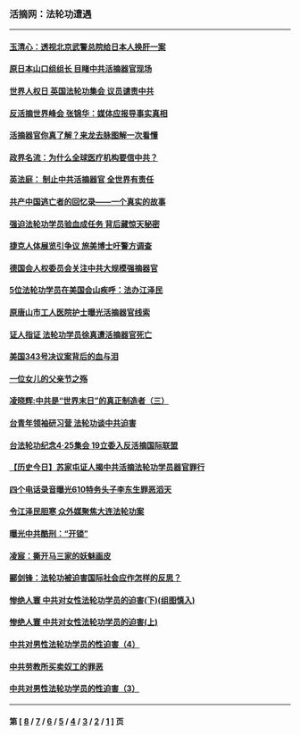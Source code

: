 ### 活摘网：法轮功遭遇
---
#### [玉清心：透视北京武警总院给日本人换肝一案](../../pages/nf5881/n13771978.md?01270430) 
#### [原日本山口组组长 目睹中共活摘器官现场](../../pages/nf5881/n13767360.md?01270430) 
#### [世界人权日 英国法轮功集会 议员谴责中共](../../pages/nf5881/n13431763.md?01270430) 
#### [反活摘世界峰会 张锦华：媒体应报导事实真相](../../pages/nf5881/n13278502.md?01270430) 
#### [活摘器官你真了解？来龙去脉图解一次看懂](../../pages/nf5881/n13013820.md?01270430) 
#### [政界名流：为什么全球医疗机构要信中共？](../../pages/nf5881/n11945479.md?01270430) 
#### [英法庭： 制止中共活摘器官 全世界有责任](../../pages/nf5881/n11330691.md?01270430) 
#### [共产中国逃亡者的回忆录——一个真实的故事](../../pages/nf5881/n10918649.md?01270430) 
#### [强迫法轮功学员验血成任务 背后藏惊天秘密](../../pages/nf5881/n4252384.md?01270430) 
#### [捷克人体展览引争议 旅美博士吁警方调查](../../pages/nf5881/n9429187.md?01270430) 
#### [德国会人权委员会关注中共大规模强摘器官](../../pages/nf5881/n8418950.md?01270430) 
#### [5位法轮功学员在美国会山疾呼：法办江泽民](../../pages/nf5881/n8101519.md?01270430) 
#### [原唐山市工人医院护士曝光活摘器官线索](../../pages/nf5881/n8076384.md?01270430) 
#### [证人指证 法轮功学员徐真遭活摘器官死亡](../../pages/nf5881/n8042467.md?01270430) 
#### [美国343号决议案背后的血与泪](../../pages/nf5881/n8020684.md?01270430) 
#### [一位女儿的父亲节之殇](../../pages/nf5881/n8014122.md?01270430) 
#### [凌晓辉:中共是“世界末日”的真正制造者（三）](../../pages/nf5881/n4210333.md?01270430) 
#### [台青年领袖研习营 法轮功谈中共迫害](../../pages/nf5881/n4141857.md?01270430) 
#### [台法轮功纪念4‧25集会 19立委入反活摘国际联盟](../../pages/nf5881/n4141821.md?01270430) 
#### [【历史今日】苏家屯证人揭中共活摘法轮功学员器官罪行](../../pages/nf5881/n4135912.md?01270430) 
#### [四个电话录音曝光610特务头子李东生罪恶滔天](../../pages/nf5881/n4040060.md?01270430) 
#### [令江泽民胆寒 众外媒聚焦大连法轮功案](../../pages/nf5881/n3932671.md?01270430) 
#### [曝光中共酷刑：“开锁”](../../pages/nf5881/n3889373.md?01270430) 
#### [凌宸：撕开马三家的妖魅画皮](../../pages/nf5881/n3849369.md?01270430) 
#### [郦剑锋：法轮功被迫害国际社会应作怎样的反思？](../../pages/nf5881/n3824560.md?01270430) 
#### [惨绝人寰 中共对女性法轮功学员的迫害(下)(组图慎入)](../../pages/nf5881/n3816285.md?01270430) 
#### [惨绝人寰 中共对女性法轮功学员的迫害(上)](../../pages/nf5881/n3815374.md?01270430) 
#### [中共对男性法轮功学员的性迫害（4）](../../pages/nf5881/n3769144.md?01270430) 
#### [中共劳教所买卖奴工的罪恶](../../pages/nf5881/n3769378.md?01270430) 
#### [中共对男性法轮功学员的性迫害（3）](../../pages/nf5881/n3768231.md?01270430) 

---
#### 第 [ [8](./8.md?01270430) / [7](./7.md?01270430) / [6](./6.md?01270430) / [5](./5.md?01270430) / [4](./4.md?01270430) / [3](./3.md?01270430) / [2](./2.md?01270430) / [1](./1.md?01270430) ] 页
